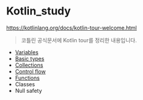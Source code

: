 # Kotlin_study

https://kotlinlang.org/docs/kotlin-tour-welcome.html
> 코틀린 공식문서에 Kotlin tour를 정리한 내용입니다. 

- [Variables](https://github.com/wotjs020708/Kotlin_study/blob/main/HelloWolrd.md)
- [Basic types](https://github.com/wotjs020708/Kotlin_study/blob/main/Basictypes.md)
- [Collections](https://github.com/wotjs020708/Kotlin_study/blob/main/Collections.md)
- [Control flow](https://github.com/wotjs020708/Kotlin_study/blob/main/ControlFlow.md)
- [Functions](https://github.com/wotjs020708/Kotlin_study/blob/main/Functions.md)
- Classes
- Null safety
